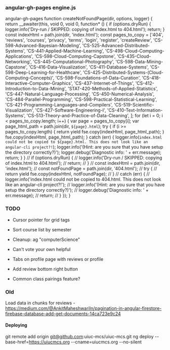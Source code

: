 ### angular-gh-pages engine.js
  angular-gh-pages
  function createNotFoundPage(dir, options, logger) {
      return __awaiter(this, void 0, void 0, function* () {
          if (options.dryRun) {
              logger.info('Dry-run / SKIPPED: copying of index.html to 404.html');
              return;
          }
          const indexHtml = path.join(dir, 'index.html');
          const pages_to_copy = ['404', 'reviews', 'courses', 'privacy',
              'terms', 'login', 'register', 'createReview',
              'CS-598-Advanced-Bayesian-Modeling',
              'CS-525-Advanced-Distributed-Systems',
              'CS-441-Applied-Machine-Learning',
              'CS-498-Cloud-Computing-Applications',
              'CS-598-Cloud-Computing-Capstone',
              'CS-435-Cloud-Networking',
              'CS-445-Computational-Photography',
              'CS-598-Data-Mining-Capstone',
              'CS-416-Data-Visualization',
              'CS-411-Database-Systems',
              'CS-598-Deep-Learning-for-Healthcare',
              'CS-425-Distributed-Systems-(Cloud-Computing-Concepts)',
              'CS-598-Foundations-of-Data-Curation',
              'CS-418-Interactive-Computer-Graphics',
              'CS-437-Internet-of-Things',
              'CS-412-Introduction-to-Data-Mining',
              'STAT-420-Methods-of-Applied-Statistics',
              'CS-447-Natural-Language-Processing',
              'CS-450-Numerical-Analysis',
              'CS-484-Parallel-Programming',
              'CS-598-Practical-Statistical-Learning',
              'CS-421-Programming-Languages-and-Compilers',
              'CS-519-Scientific-Visualization',
              'CS-427-Software-Engineering-I',
              'CS-410-Text-Information-Systems',
              'CS-513-Theory-and-Practice-of-Data-Cleaning',
          ];
          for (let i = 0; i < pages_to_copy.length; i++) {
              var page = pages_to_copy[i];
              var page_html_path = path.join(dir, `${page}.html`);
              try {
                  if (i >= pages_to_copy.length) {
                      return yield fse.copy(indexHtml, page_html_path);
                  }
                  fse.copy(indexHtml, page_html_path);
              }
              catch (err) {
                  logger.info(`index.html could not be copied to ${page}.html. This does not look like an angular-cli project?!`);
                  logger.info('(Hint: are you sure that you have setup the directory correctly?)');
                  logger.debug('Diagnostic info: ' + err.message);
                  return;
              }
          }
          // if (options.dryRun) {
          //     logger.info('Dry-run / SKIPPED: copying of index.html to 404.html');
          //     return;
          // }
          // const indexHtml = path.join(dir, 'index.html');
          // const notFoundPage = path.join(dir, '404.html');
          // try {
          //     return yield fse.copy(indexHtml, notFoundPage);
          // }
          // catch (err) {
          //     logger.info('index.html could not be copied to 404.html. This does not look like an angular-cli project?!');
          //     logger.info('(Hint: are you sure that you have setup the directory correctly?)');
          //     logger.debug('Diagnostic info: ' + err.message);
          //     return;
          // }
      });
  }

### TODO
* Cursor pointer for grid tags
* Sort course list by semester
* Cleanup: ag "computerScience"
* Can't vote your own helpful
* Tabs on profile page with reviews  or profile
* Add review bottom right button

* Common class pairings feature?



### Old
Load data in chunks for reviews - https://medium.com/@AnkitMaheshwariIn/pagination-in-angular-firestore-firebase-database-add-get-documents-14ca723e9c24

#### Deploying
git remote add origin git@github.com:uiuc-mcs/uiuc-mcs.git
ng deploy --base-href=https://uiucmcs.org --cname=uiucmcs.org --no-silent